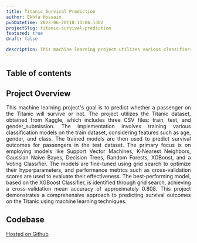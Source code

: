 ```yaml
---
title: Titanic Survival Prediction
author: Ekhfa Hossain
pubDatetime: 2023-06-20T10:11:06.130Z
projectSlug: titanic-survival-prediction
featured: true
draft: false

description: This machine learning project utilizes various classifiers to predict passenger survival on the Titanic based on features like age, gender, and class.
---
```


## Table of contents

## Project Overview

<p style='text-align: justify;'>
This machine learning project's goal is to predict whether a passenger on the Titanic will survive or not. The project utilizes the Titanic dataset, obtained from Kaggle, which includes three CSV files: train, test, and gender_submission. The implementation involves training various classification models on the train dataset, considering features such as age, gender, and class. The trained models are then used to predict survival outcomes for passengers in the test dataset. The primary focus is on employing models like Support Vector Machines, K-Nearest Neighbors, Gaussian Naive Bayes, Decision Trees, Random Forests, XGBoost, and a Voting Classifier. The models are fine-tuned using grid search to optimize their hyperparameters, and performance metrics such as cross-validation scores are used to evaluate their effectiveness. The best-performing model, based on the XGBoost Classifier, is identified through grid search, achieving a cross-validation mean accuracy of approximately 0.808. This project demonstrates a comprehensive approach to predicting survival outcomes on the Titanic using machine learning techniques.
</p>

## Codebase

[Hosted on Github](https://github.com/ekhfa/Titanic_Disaster_Survivability_Prediction_using_ML)
